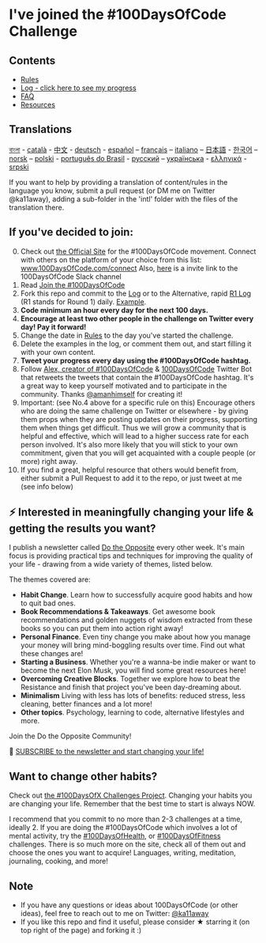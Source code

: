 # I've joined the #100DaysOfCode Challenge

## Contents

* [Rules](rules.md)
* [Log - click here to see my progress](log.md)
* [FAQ](FAQ.md)
* [Resources](resources.md)

## Translations
[বাংলা](intl/bn/README.md) - [català](intl/ca/README.md) - [中文](intl/ch/README.md) - [deutsch](intl/de/README.md) - [español](intl/es/README.md) – [français](intl/fr/FAQ-fr.md) – [italiano](intl/it/README.md) – [日本語](intl/ja/README.md) - [한국어](intl/ko/README-ko.md) – [norsk](intl/no/README.md) –  [polski](intl/pl/README.md) - [português do Brasil](intl/pt-br/LEIAME.md) - [русский](intl/ru/README-ru.md) – [українська](intl/ua/README-ua.md) - [ελληνικά](intl/el/README.md) - [srpski](intl/sr/README-sr.md)

If you want to help by providing a translation of content/rules in the language you know, submit a pull request (or DM me on Twitter @ka11away), adding a sub-folder in the 'intl' folder with the files of the translation there.

## If you've decided to join:

0.  Check out [the Official Site](http://100daysofcode.com/) for the #100DaysOfCode movement. Connect with others on the platform of your choice from this list: www.100DaysOfCode.com/connect
    Also, [here](https://join.slack.com/t/100xcode/shared_invite/zt-eivg7x1x-wgNPDh7ug_u4GcUwZNT8Zg) is a invite link to the 100DaysOfCode Slack channel
1.  Read [Join the #100DaysOfCode](https://medium.freecodecamp.com/join-the-100daysofcode-556ddb4579e4)
2.  Fork this repo and commit to the [Log](log.md) or to the Alternative, rapid [R1 Log](r1-log.md) (R1 stands for Round 1) daily. [Example](https://github.com/Kallaway/100-days-kallaway-log).
3.  **Code minimum an hour every day for the next 100 days.**
4.  **Encourage at least two other people in the challenge on Twitter every day! Pay it forward!**
5.  Change the date in [Rules](rules.md) to the day you've started the challenge.
6.  Delete the examples in the log, or comment them out, and start filling it with your own content.
7.  **Tweet your progress every day using the #100DaysOfCode hashtag.**
8.  Follow [Alex, creator of #100DaysOfCode](https://twitter.com/ka11away) & [100DaysOfCode](https://twitter.com/_100DaysOfCode) Twitter Bot that retweets the tweets that contain the #100DaysOfCode hashtag. It's a great way to keep yourself motivated and to participate in the community. Thanks [@amanhimself](https://twitter.com/amanhimself) for creating it!
9.  Important: (see No.4 above for a specific rule on this) Encourage others who are doing the same challenge on Twitter or elsewhere - by giving them props when they are posting updates on their progress, supporting them when things get difficult. Thus we will grow a community that is helpful and effective, which will lead to a higher success rate for each person involved. It's also more likely that you will stick to your own commitment, given that you will get acquainted with a couple people (or more) right away.
10.  If you find a great, helpful resource that others would benefit from, either submit a Pull Request to add it to the repo, or just tweet at me (see info below)

## ⚡ Interested in meaningfully changing your life & getting the results you want?

I publish a newsletter called [Do the Opposite](https://dotheopposite.substack.com/) every other week. It's main focus is providing practical tips and techniques for improving the quality of your life - drawing from a wide variety of themes, listed below.

The themes covered are:
- **Habit Change**. Learn how to successfully acquire good habits and how to quit bad ones.
- **Book Recommendations & Takeaways**. Get awesome book recommendations and golden nuggets of wisdom extracted from these books so you can put them into action right away!
- **Personal Finance**. Even tiny change you make about how you manage your money will bring mind-boggling results over time. Find out what these changes are!
- **Starting a Business**. Whether you're a wanna-be indie maker or want to become the next Elon Musk, you will find some great resources here!
- **Overcoming Creative Blocks**. Together we explore how to beat the Resistance and finish that project you've been day-dreaming about.
- **Minimalism** Living with less has lots of benefits: reduced stress, less cleaning, better finances and a lot more!
- **Other topics**. Psychology, learning to code, alternative lifestyles and more.

Join the Do the Opposite Community!

💌 [SUBSCRIBE to the newsletter and start changing your life!](https://dotheopposite.substack.com/)


## Want to change other habits?

Check out [the #100DaysOfX Challenges Project](http://100daysofx.com/). Changing your habits you are changing your life. Remember that the best time to start is always NOW.

I recommend that you commit to no more than 2-3 challenges at a time, ideally 2. If you are doing the #100DaysOfCode which involves a lot of mental activity, try the [#100DaysOfHealth](http://100daysofx.com/where-x-is/health/), or [#100DaysOfFitness](http://100daysofx.com/challenges/) challenges. There is so much more on the site, check all of them out and choose the ones you want to acquire! Languages, writing, meditation, journaling, cooking, and more!

## Note

* If you have any questions or ideas about 100DaysOfCode (or other ideas), feel free to reach out to me on Twitter: [@ka11away](https://twitter.com/ka11away)
* If you like this repo and find it useful, please consider &#9733; starring it (on top right of the page) and forking it :)
